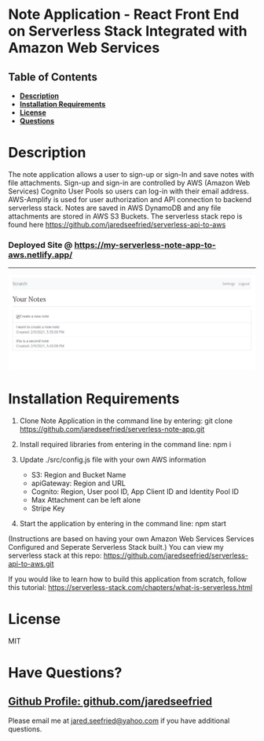 # Note Application - React Front End on Serverless Stack Integrated with Amazon Web Services

## Table of Contents

- **[Description](#Description)**
- **[Installation Requirements](#Installation-Requirements)**
- **[License](#License)**
- **[Questions](#Questions)**

# Description
The note application allows a user to sign-up or sign-In and save notes with file attachments. Sign-up and sign-in are controlled by AWS (Amazon Web Services) Cognito User Pools so users can log-in with their email address. AWS-Amplify is used for user authorization and API connection to backend serverless stack. Notes are saved in AWS DynamoDB and any file attachments are stored in AWS S3 Buckets. The serverless stack repo is found here https://github.com/jaredseefried/serverless-api-to-aws 

 ### Deployed Site @ https://my-serverless-note-app-to-aws.netlify.app/
---
 ![Scratch Note App](./public/images/notes-screenshot.jpg)

# Installation Requirements

1. Clone Note Application in the command line by entering: git clone https://github.com/jaredseefried/serverless-note-app.git 

2. Install required libraries from entering in the command line: npm i

3. Update ./src/config.js file with your own AWS information
    - S3: Region and Bucket Name
    - apiGateway: Region and URL
    - Cognito: Region, User pool ID, App Client ID and Identity Pool ID
    - Max Attachment can be left alone
    - Stripe Key

5. Start the application by entering in the command line: npm start

(Instructions are based on having your own Amazon Web Services Services Configured and Seperate Serverless Stack built.) You can view my serverless stack at this repo: https://github.com/jaredseefried/serverless-api-to-aws.git 

If you would like to learn how to build this application from scratch, follow this tutorial: https://serverless-stack.com/chapters/what-is-serverless.html 
# License

MIT

# Have Questions?

## [Github Profile: github.com/jaredseefried](https://github.com/jaredseefried "Title")

Please email me at jared.seefried@yahoo.com if you have additional questions.